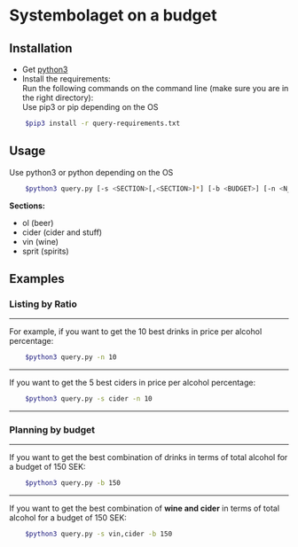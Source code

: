 # Systembolaget on a budget

## Installation

- Get  [python3](https://www.python.org/)
- Install the requirements:\
    Run the following commands on the command line  (make sure you are in the right directory):\
    Use pip3 or pip depending on the OS
```sh
    $pip3 install -r query-requirements.txt 
```
## Usage

Use python3 or python depending on the OS

```sh
    $python3 query.py [-s <SECTION>[,<SECTION>]*] [-b <BUDGET>] [-n <N_DRINKS>]
```

**Sections:**
- ol (beer)
- cider (cider and stuff)
- vin (wine)
- sprit (spirits)

## Examples

### Listing by Ratio
---

For example, if you want to get the 10 best drinks in price per alcohol percentage:

```sh
    $python3 query.py -n 10
```
---

If you want to get the 5 best ciders in price per alcohol percentage:

```sh
    $python3 query.py -s cider -n 10
```
---

### Planning by budget
---

If you want to get the best combination of drinks in terms of total alcohol for a budget of 150 SEK:

```sh
    $python3 query.py -b 150
```
---

If you want to get the best combination of **wine and cider** in terms of total alcohol for a budget of 150 SEK:

```sh
    $python3 query.py -s vin,cider -b 150
```
